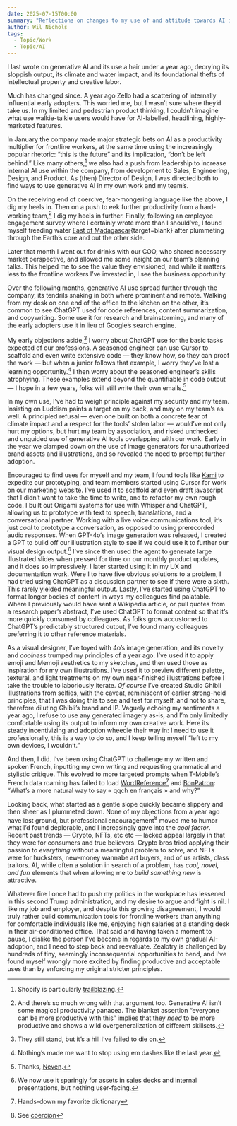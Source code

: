```yaml
---
date: 2025-07-15T00:00
summary: "Reflections on changes to my use of and attitude towards AI in the last year."
author: Wil Nichols
tags:
  - Topic/Work
  - Topic/AI
---
```


I last wrote on generative AI and its use a hair under a year ago, decrying its sloppish output, its climate and water impact, and its foundational thefts of intellectual property and creative labor.

Much has changed since. A year ago Zello had a scattering of internally influential early adopters. This worried me, but I wasn’t sure where they’d take us. In my limited and pedestrian product thinking, I couldn’t imagine what use walkie-talkie users would have for AI-labelled, headlining, highly-marketed features.

In January the company made major strategic bets on AI as a productivity multiplier for frontline workers, at the same time using the increasingly popular rhetoric: “this is the future” and its implication, “don’t be left behind.” Like many others,[^1] we also had a push from leadership to increase internal AI use within the company, from development to Sales, Engineering, Design, and Product. As (then) Director of Design, I was directed both to find ways to use generative AI in my own work and my team’s.

On the receiving end of coercive, fear-mongering language like the above, I dig my heels in. Then on a push to eek further productivity from a hard-working team,[^2] I dig my heels in further. Finally, following an employee engagement survey where I certainly wrote more than I should’ve, I found myself treading water [East of Madagascar](https://www.geodatos.net/en/antipodes/united-states/austin#google_vignette){target=blank} after plummeting through the Earth’s core and out the other side.

Later that month I went out for drinks with our COO, who shared necessary market perspective, and allowed me some insight on our team’s planning talks. This helped me to see the value they envisioned, and while it matters less to the frontline workers I’ve invested in, I see the business opportunity. 

Over the following months, generative AI use spread further through the company, its tendrils snaking in both where prominent and remote. Walking from my desk on one end of the office to the kitchen on the other, it’s common to see ChatGPT used for code references, content summarization, and copywriting. Some use it for research and brainstorming, and many of the early adopters use it in lieu of Google’s search engine. 

My early objections aside,[^3] I worry about ChatGPT use for the basic tasks expected of our professions. A seasoned engineer can use Cursor to scaffold and even write extensive code — they know how, so they can proof the work — but when a junior follows that example, I worry they’ve lost a learning opportunity.[^4] I then worry about the seasoned engineer’s skills atrophying. These examples extend beyond the quantifiable in code output — I hope in a few years, folks will still write their own emails.[^5]

In my own use, I’ve had to weigh principle against my security and my team. Insisting on Luddism paints a target on my back, and may on my team’s as well. A principled refusal — even one built on both a concrete fear of climate impact and a respect for the tools’ stolen labor — would’ve not only hurt my options, but hurt my team by association, and risked unchecked and unguided use of generative AI tools overlapping with our work. Early in the year we clamped down on the use of image generators for unauthorized brand assets and illustrations, and so revealed the need to preempt further adoption.

Encouraged to find uses for myself and my team, I found tools like [Kami](https://kami.alexwidua.com) to expedite our prototyping, and team members started using Cursor for work on our marketing website. I’ve used it to scaffold and even draft javascript that I didn’t want to take the time to write, and to refactor my own rough code. I built out Origami systems for use with Whisper and ChatGPT, allowing us to prototype with text to speech, translations, and a conversational partner. Working with a live voice communications tool, it’s just _cool_ to prototype a conversation, as opposed to using prerecorded audio responses. When GPT-4o‘s image generation was released, I created a GPT to build off our illustration style to see if we could use it to further our visual design output.[^6] I’ve since then used the agent to generate large illustrated slides when pressed for time on our monthly product updates, and it does so impressively. I later started using it in my UX and documentation work. Were I to have five obvious solutions to a problem, I had tried using ChatGPT as a discussion partner to see if there were a sixth. This rarely yielded meaningful output. Lastly, I’ve started using ChatGPT to format longer bodies of content in ways my colleagues find palatable. Where I previously would have sent a Wikipedia article, or pull quotes from a research paper’s abstract, I’ve used ChatGPT to format content so that it’s more quickly consumed by colleagues. As folks grow accustomed to ChatGPT’s predictably structured output, I’ve found many colleagues preferring it to other reference materials.

As a visual designer, I’ve toyed with 4o’s image generation, and its novelty and _coolness_ trumped my principles of a year ago. I’ve used it to apply emoji and Memoji aesthetics to my sketches, and then used those as inspiration for my own illustrations. I’ve used it to preview different palette, textural, and light treatments on my own near-finished illustrations before I take the trouble to laboriously iterate. _Of course_ I’ve created Studio Ghibli illustrations from selfies, with the caveat, reminiscent of earlier strong-held principles, that I was doing this to see and test for myself, and not to share, therefore diluting Ghibli’s brand and IP. Vaguely echoing my sentiments a year ago, I refuse to use any generated imagery as-is, and I’m only limitedly comfortable using its output to inform my own creative work. Here its steady incentivizing and adoption wheedle their way in: I need to use it professionally, this is a way to do so, and I keep telling myself “left to my own devices, I wouldn’t.”

And then, I did. I’ve been using ChatGPT to challenge my written and spoken French, inputting my own writing and requesting grammatical and stylistic critique. This evolved to more targeted prompts when T-Mobile’s French data roaming has failed to load [WordReference](https://www.wordreference.com)[^7] and [BonPatron](https://www.bonpatron.com): “What’s a more natural way to say « qqch en français » and why?”

Looking back, what started as a gentle slope quickly became slippery and then sheer as I plummeted down. None of my objections from a year ago have lost ground, but professional encouragement[^8] moved me to humor what I’d found deplorable, and I increasingly gave into the _cool factor_. Recent past trends — Crypto, NFTs, etc etc — lacked appeal largely in that they were for consumers and true believers. Crypto bros tried applying their passion to _everything_ without a meaningful problem to solve, and NFTs were for hucksters, new-money wannabe art buyers, and of us artists, class traitors. AI, while often a solution in search of a problem, has _cool, novel, and fun_ elements that when allowing me to _build something new_ is attractive. 

Whatever fire I once had to push my politics in the workplace has lessened in this second Trump administration, and my desire to argue and fight is nil. I like my job and employer, and despite this growing disagreement, I would truly rather build communication tools for frontline workers than anything for comfortable individuals like me, enjoying high salaries at a standing desk in their air-conditioned office. That said and having taken a moment to pause, I dislike the person I’ve become in regards to my own gradual AI-adoption, and I need to step back and reevaluate. Zealotry is challenged by hundreds of tiny, seemingly inconsequential opportunities to bend, and I’ve found myself wrongly more excited by finding productive and acceptable uses than by enforcing my original stricter principles.

[^1]: Shopify is particularly [trailblazing](https://www.forbes.com/sites/douglaslaney/2025/04/09/selling-ai-strategy-to-employees-shopify-ceos-manifesto/).
[^2]: And there’s so much wrong with that argument too. Generative AI isn’t some magical productivity panacea. The blanket assertion “everyone can be more productive with this” implies that they _need_ to be more productive and shows a wild overgeneralization of different skillsets.
[^3]: They still stand, but it’s a hill I’ve failed to die on.
[^4]: Nothing’s made me want to stop using em dashes like the last year.
[^5]: Thanks, [Neven](https://mrgan.com/ai-email-from-a-friend/).
[^6]: We now use it sparingly for assets in sales decks and internal presentations, but nothing user-facing. 
[^7]: Hands-down my favorite dictionary
[^8]: See [coercion](https://www.dictionary.com/browse/coercion#american-coercion-noun)